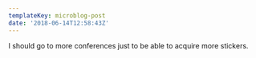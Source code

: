 ```yaml
---
templateKey: microblog-post
date: '2018-06-14T12:58:43Z'
---
```


I should go to more conferences just to be able to acquire more stickers.

